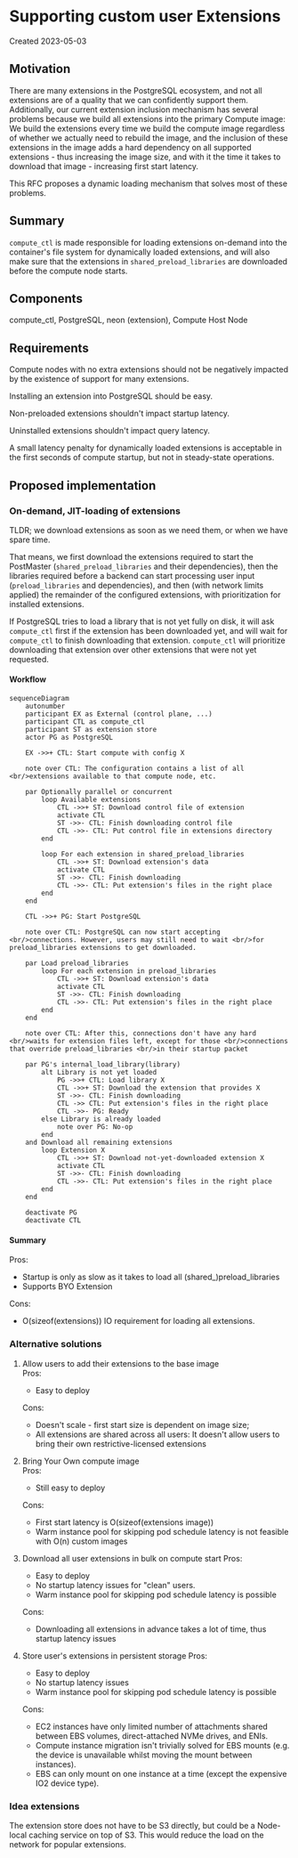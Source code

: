 # Supporting custom user Extensions

Created 2023-05-03

## Motivation

There are many extensions in the PostgreSQL ecosystem, and not all extensions
are of a quality that we can confidently support them. Additionally, our
current extension inclusion mechanism has several problems because we build all
extensions into the primary Compute image: We build the extensions every time
we build the compute image regardless of whether we actually need to rebuild
the image, and the inclusion of these extensions in the image adds a hard
dependency on all supported extensions - thus increasing the image size, and
with it the time it takes to download that image - increasing first start
latency.

This RFC proposes a dynamic loading mechanism that solves most of these
problems.

## Summary

`compute_ctl` is made responsible for loading extensions on-demand into
the container's file system for dynamically loaded extensions, and will also
make sure that the extensions in `shared_preload_libraries` are downloaded
before the compute node starts.

## Components

compute_ctl, PostgreSQL, neon (extension), Compute Host Node

## Requirements

Compute nodes with no extra extensions should not be negatively impacted by
the existence of support for many extensions.

Installing an extension into PostgreSQL should be easy.

Non-preloaded extensions shouldn't impact startup latency.

Uninstalled extensions shouldn't impact query latency.

A small latency penalty for dynamically loaded extensions is acceptable in
the first seconds of compute startup, but not in steady-state operations.

## Proposed implementation

### On-demand, JIT-loading of extensions

TLDR; we download extensions as soon as we need them, or when we have spare
time.

That means, we first download the extensions required to start the PostMaster
(`shared_preload_libraries` and their dependencies), then the libraries required
before a backend can start processing user input (`preload_libraries` and
dependencies), and then (with network limits applied) the remainder of the
configured extensions, with prioritization for installed extensions.

If PostgreSQL tries to load a library that is not yet fully on disk, it will
ask `compute_ctl` first if the extension has been downloaded yet, and will wait
for `compute_ctl` to finish downloading that extension. `compute_ctl` will
prioritize downloading that extension over other extensions that were not yet
requested.

#### Workflow

```mermaid
sequenceDiagram
    autonumber
    participant EX as External (control plane, ...)
    participant CTL as compute_ctl
    participant ST as extension store
    actor PG as PostgreSQL

    EX ->>+ CTL: Start compute with config X

    note over CTL: The configuration contains a list of all <br/>extensions available to that compute node, etc.

    par Optionally parallel or concurrent
        loop Available extensions
            CTL ->>+ ST: Download control file of extension
            activate CTL
            ST ->>- CTL: Finish downloading control file
            CTL ->>- CTL: Put control file in extensions directory
        end

        loop For each extension in shared_preload_libraries
            CTL ->>+ ST: Download extension's data
            activate CTL
            ST ->>- CTL: Finish downloading
            CTL ->>- CTL: Put extension's files in the right place
        end
    end

    CTL ->>+ PG: Start PostgreSQL

    note over CTL: PostgreSQL can now start accepting <br/>connections. However, users may still need to wait <br/>for preload_libraries extensions to get downloaded.

    par Load preload_libraries
        loop For each extension in preload_libraries
            CTL ->>+ ST: Download extension's data
            activate CTL
            ST ->>- CTL: Finish downloading
            CTL ->>- CTL: Put extension's files in the right place
        end
    end

    note over CTL: After this, connections don't have any hard <br/>waits for extension files left, except for those <br/>connections that override preload_libraries <br/>in their startup packet

    par PG's internal_load_library(library)
        alt Library is not yet loaded
            PG ->>+ CTL: Load library X
            CTL ->>+ ST: Download the extension that provides X
            ST ->>- CTL: Finish downloading
            CTL ->> CTL: Put extension's files in the right place
            CTL ->>- PG: Ready
        else Library is already loaded
            note over PG: No-op
        end
    and Download all remaining extensions
        loop Extension X
            CTL ->>+ ST: Download not-yet-downloaded extension X
            activate CTL
            ST ->>- CTL: Finish downloading
            CTL ->>- CTL: Put extension's files in the right place
        end
    end

    deactivate PG
    deactivate CTL
```

#### Summary

Pros:
 - Startup is only as slow as it takes to load all (shared_)preload_libraries
 - Supports BYO Extension

Cons:
 - O(sizeof(extensions)) IO requirement for loading all extensions.

### Alternative solutions

1. Allow users to add their extensions to the base image  
   Pros:
    - Easy to deploy

   Cons:
    - Doesn't scale - first start size is dependent on image size;
    - All extensions are shared across all users: It doesn't allow users to
      bring their own restrictive-licensed extensions

2. Bring Your Own compute image  
   Pros:
    - Still easy to deploy

   Cons:
    - First start latency is O(sizeof(extensions image))
    - Warm instance pool for skipping pod schedule latency is not feasible with
      O(n) custom images

3. Download all user extensions in bulk on compute start
   Pros:
    - Easy to deploy
    - No startup latency issues for "clean" users.
    - Warm instance pool for skipping pod schedule latency is possible

   Cons:
    - Downloading all extensions in advance takes a lot of time, thus startup
      latency issues

4. Store user's extensions in persistent storage
   Pros:
    - Easy to deploy
    - No startup latency issues
    - Warm instance pool for skipping pod schedule latency is possible

   Cons:
    - EC2 instances have only limited number of attachments shared between EBS
      volumes, direct-attached NVMe drives, and ENIs.
    - Compute instance migration isn't trivially solved for EBS mounts (e.g.
      the device is unavailable whilst moving the mount between instances).
    - EBS can only mount on one instance at a time (except the expensive IO2
      device type).


### Idea extensions

The extension store does not have to be S3 directly, but could be a Node-local
caching service on top of S3. This would reduce the load on the network for
popular extensions.
